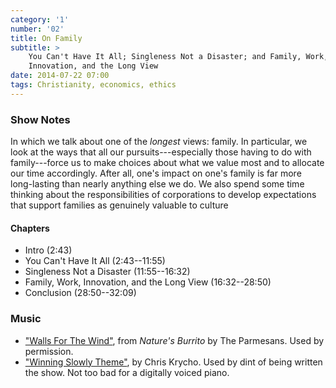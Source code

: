 ```yaml
---
category: '1'
number: '02'
title: On Family
subtitle: >
    You Can't Have It All; Singleness Not a Disaster; and Family, Work,
    Innovation, and the Long View
date: 2014-07-22 07:00
tags: Christianity, economics, ethics
---
```


### Show Notes

In which we talk about one of the *longest* views: family. In particular, we
look at the ways that all our pursuits---especially those having to do with
family---force us to make choices about what we value most and to allocate our
time accordingly. After all, one's impact on one's family is far more
long-lasting than nearly anything else we do. We also spend some time thinking
about the responsibilities of corporations to develop expectations that support
families as genuinely valuable to culture

#### Chapters

  - Intro (2:43)
  - You Can't Have It All (2:43--11:55)
  - Singleness Not a Disaster (11:55--16:32)
  - Family, Work, Innovation, and the Long View (16:32--28:50)
  - Conclusion (28:50--32:09)

### Music

  - ["Walls For The Wind"](//theparmesans.bandcamp.com), from _Nature's
    Burrito_ by The Parmesans. Used by permission.
  - ["Winning Slowly Theme"](//soundcloud.com/chriskrycho/winning-slowly),
    by Chris Krycho. Used by dint of being written the show. Not too bad for a
    digitally voiced piano.
